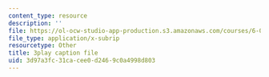 ```yaml
---
content_type: resource
description: ''
file: https://ol-ocw-studio-app-production.s3.amazonaws.com/courses/6-006-introduction-to-algorithms-fall-2011/3d97a3fc31cacee0d2469c0a4998d803_-FElVPKykgw.srt
file_type: application/x-subrip
resourcetype: Other
title: 3play caption file
uid: 3d97a3fc-31ca-cee0-d246-9c0a4998d803
---
```


